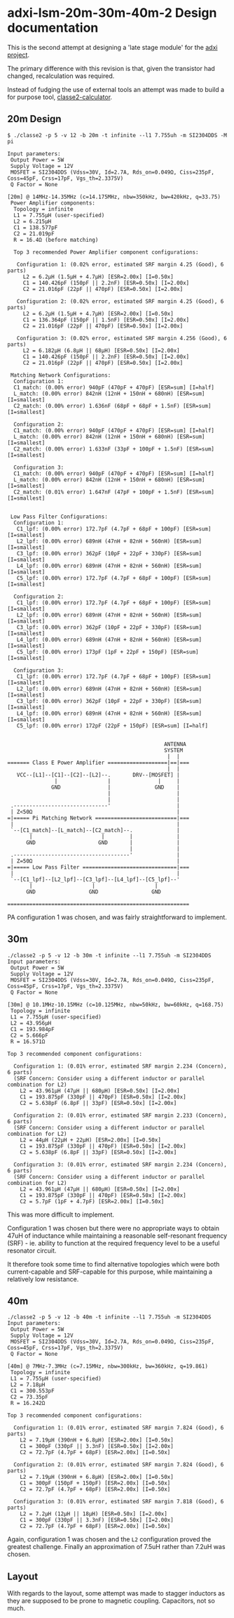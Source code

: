 # adxi-lsm-20m-30m-40m-2 Design documentation

This is the second attempt at designing a 'late stage module' for the [adxi project](https://github.com/vk2diy/adxi).

The primary difference with this revision is that, given the transistor had changed, recalculation was required.

Instead of fudging the use of external tools an attempt was made to build a for purpose tool, [classe2-calculator](https://github.com/vk2diy/classe2-calculator).

## 20m Design

```
$ ./classe2 -p 5 -v 12 -b 20m -t infinite --l1 7.755uh -m SI2304DDS -M pi

Input parameters:
 Output Power = 5W
 Supply Voltage = 12V
 MOSFET = SI2304DDS (Vdss=30V, Id=2.7A, Rds_on=0.049Ω, Ciss=235pF, Coss=45pF, Crss=17pF, Vgs_th=2.3375V)
 Q Factor = None

[20m] @ 14MHz-14.35MHz (c=14.175MHz, nbw=350kHz, bw=420kHz, q=33.75)
 Power Amplifier components:
  Topology = infinite
  L1 = 7.755µH (user-specified)
  L2 = 6.215µH
  C1 = 138.577pF
  C2 = 21.019pF
  R = 16.4Ω (before matching)

  Top 3 recommended Power Amplifier component configurations:

   Configuration 1: (0.02% error, estimated SRF margin 4.25 (Good), 6 parts)
     L2 = 6.2µH (1.5µH + 4.7µH) [ESR=2.00x] [I=0.50x]
     C1 = 140.426pF (150pF || 2.2nF) [ESR=0.50x] [I=2.00x]
     C2 = 21.016pF (22pF || 470pF) [ESR=0.50x] [I=2.00x]

   Configuration 2: (0.02% error, estimated SRF margin 4.25 (Good), 6 parts)
     L2 = 6.2µH (1.5µH + 4.7µH) [ESR=2.00x] [I=0.50x]
     C1 = 136.364pF (150pF || 1.5nF) [ESR=0.50x] [I=2.00x]
     C2 = 21.016pF (22pF || 470pF) [ESR=0.50x] [I=2.00x]

   Configuration 3: (0.02% error, estimated SRF margin 4.256 (Good), 6 parts)
     L2 = 6.182µH (6.8µH || 68µH) [ESR=0.50x] [I=2.00x]
     C1 = 140.426pF (150pF || 2.2nF) [ESR=0.50x] [I=2.00x]
     C2 = 21.016pF (22pF || 470pF) [ESR=0.50x] [I=2.00x]

 Matching Network Configurations:
  Configuration 1:
  C1_match: (0.00% error) 940pF (470pF + 470pF) [ESR=sum] [I=half]
  L_match: (0.00% error) 842nH (12nH + 150nH + 680nH) [ESR=sum] [I=smallest]
  C2_match: (0.00% error) 1.636nF (68pF + 68pF + 1.5nF) [ESR=sum] [I=smallest]

  Configuration 2:
  C1_match: (0.00% error) 940pF (470pF + 470pF) [ESR=sum] [I=half]
  L_match: (0.00% error) 842nH (12nH + 150nH + 680nH) [ESR=sum] [I=smallest]
  C2_match: (0.00% error) 1.633nF (33pF + 100pF + 1.5nF) [ESR=sum] [I=smallest]

  Configuration 3:
  C1_match: (0.00% error) 940pF (470pF + 470pF) [ESR=sum] [I=half]
  L_match: (0.00% error) 842nH (12nH + 150nH + 680nH) [ESR=sum] [I=smallest]
  C2_match: (0.01% error) 1.647nF (47pF + 100pF + 1.5nF) [ESR=sum] [I=smallest]


 Low Pass Filter Configurations:
  Configuration 1:
   C1_lpf: (0.00% error) 172.7pF (4.7pF + 68pF + 100pF) [ESR=sum] [I=smallest]
   L2_lpf: (0.00% error) 689nH (47nH + 82nH + 560nH) [ESR=sum] [I=smallest]
   C3_lpf: (0.00% error) 362pF (10pF + 22pF + 330pF) [ESR=sum] [I=smallest]
   L4_lpf: (0.00% error) 689nH (47nH + 82nH + 560nH) [ESR=sum] [I=smallest]
   C5_lpf: (0.00% error) 172.7pF (4.7pF + 68pF + 100pF) [ESR=sum] [I=smallest]

  Configuration 2:
   C1_lpf: (0.00% error) 172.7pF (4.7pF + 68pF + 100pF) [ESR=sum] [I=smallest]
   L2_lpf: (0.00% error) 689nH (47nH + 82nH + 560nH) [ESR=sum] [I=smallest]
   C3_lpf: (0.00% error) 362pF (10pF + 22pF + 330pF) [ESR=sum] [I=smallest]
   L4_lpf: (0.00% error) 689nH (47nH + 82nH + 560nH) [ESR=sum] [I=smallest]
   C5_lpf: (0.00% error) 173pF (1pF + 22pF + 150pF) [ESR=sum] [I=smallest]

  Configuration 3:
   C1_lpf: (0.00% error) 172.7pF (4.7pF + 68pF + 100pF) [ESR=sum] [I=smallest]
   L2_lpf: (0.00% error) 689nH (47nH + 82nH + 560nH) [ESR=sum] [I=smallest]
   C3_lpf: (0.00% error) 362pF (10pF + 22pF + 330pF) [ESR=sum] [I=smallest]
   L4_lpf: (0.00% error) 689nH (47nH + 82nH + 560nH) [ESR=sum] [I=smallest]
   C5_lpf: (0.00% error) 172pF (22pF + 150pF) [ESR=sum] [I=half]


                                                  ANTENNA
                                                  SYSTEM
                                                   |  |
======= Class E Power Amplifier ===================|==|===
                                                   |  |
   VCC--[L1]--[C1]--[C2]--[L2]--.       DRV--[MOSFET] |
               |                |               |     |
              GND               |              GND    |
                                |                     |
                                |                     |
 .------------------------------'                     |
 | Z<50Ω                                              |
=|===== Pi Matching Network ==========================|===
 |                                                    |
 `--[C1_match]--[L_match]--[C2_match]--.              |
       |                      |        |              |
      GND                    GND       |              |
                                       |              |
 .-------------------------------------'              |
 | Z=50Ω                                              |
=|===== Low Pass Filter ==============================|===
 |                                                    |
 `--[C1_lpf]--[L2_lpf]--[C3_lpf]--[L4_lpf]--[C5_lpf]--'
       |                   |                   |
      GND                 GND                 GND

==========================================================
```

PA configuration 1 was chosen, and was fairly straightforward to implement.

## 30m

```
./classe2 -p 5 -v 12 -b 30m -t infinite --l1 7.755uh -m SI2304DDS
Input parameters:
 Output Power = 5W
 Supply Voltage = 12V
 MOSFET = SI2304DDS (Vdss=30V, Id=2.7A, Rds_on=0.049Ω, Ciss=235pF, Coss=45pF, Crss=17pF, Vgs_th=2.3375V)
 Q Factor = None

[30m] @ 10.1MHz-10.15MHz (c=10.125MHz, nbw=50kHz, bw=60kHz, q=168.75)
 Topology = infinite
 L1 = 7.755µH (user-specified)
 L2 = 43.956µH
 C1 = 193.984pF
 C2 = 5.666pF
 R = 16.571Ω

Top 3 recommended component configurations:

  Configuration 1: (0.01% error, estimated SRF margin 2.234 (Concern), 6 parts)
  (SRF Concern: Consider using a different inductor or parallel combination for L2)
    L2 = 43.961µH (47µH || 680µH) [ESR=0.50x] [I=2.00x]
    C1 = 193.875pF (330pF || 470pF) [ESR=0.50x] [I=2.00x]
    C2 = 5.638pF (6.8pF || 33pF) [ESR=0.50x] [I=2.00x]

  Configuration 2: (0.01% error, estimated SRF margin 2.233 (Concern), 6 parts)
  (SRF Concern: Consider using a different inductor or parallel combination for L2)
    L2 = 44µH (22µH + 22µH) [ESR=2.00x] [I=0.50x]
    C1 = 193.875pF (330pF || 470pF) [ESR=0.50x] [I=2.00x]
    C2 = 5.638pF (6.8pF || 33pF) [ESR=0.50x] [I=2.00x]

  Configuration 3: (0.01% error, estimated SRF margin 2.234 (Concern), 6 parts)
  (SRF Concern: Consider using a different inductor or parallel combination for L2)
    L2 = 43.961µH (47µH || 680µH) [ESR=0.50x] [I=2.00x]
    C1 = 193.875pF (330pF || 470pF) [ESR=0.50x] [I=2.00x]
    C2 = 5.7pF (1pF + 4.7pF) [ESR=2.00x] [I=0.50x]
```

This was more difficult to implement.

Configuration 1 was chosen but there were no appropriate ways to obtain 47uH of inductance while maintaining a reasonable self-resonant frequency (SRF) - ie. ability to function at the required frequency level to be a useful resonator circuit.

It therefore took some time to find alternative topologies which were both current-capable and SRF-capable for this purpose, while maintaining a relatively low resistance.

## 40m

```
./classe2 -p 5 -v 12 -b 40m -t infinite --l1 7.755uh -m SI2304DDS
Input parameters:
 Output Power = 5W
 Supply Voltage = 12V
 MOSFET = SI2304DDS (Vdss=30V, Id=2.7A, Rds_on=0.049Ω, Ciss=235pF, Coss=45pF, Crss=17pF, Vgs_th=2.3375V)
 Q Factor = None

[40m] @ 7MHz-7.3MHz (c=7.15MHz, nbw=300kHz, bw=360kHz, q=19.861)
 Topology = infinite
 L1 = 7.755µH (user-specified)
 L2 = 7.18µH
 C1 = 300.553pF
 C2 = 73.35pF
 R = 16.242Ω

Top 3 recommended component configurations:

  Configuration 1: (0.01% error, estimated SRF margin 7.824 (Good), 6 parts)
    L2 = 7.19µH (390nH + 6.8µH) [ESR=2.00x] [I=0.50x]
    C1 = 300pF (330pF || 3.3nF) [ESR=0.50x] [I=2.00x]
    C2 = 72.7pF (4.7pF + 68pF) [ESR=2.00x] [I=0.50x]

  Configuration 2: (0.01% error, estimated SRF margin 7.824 (Good), 6 parts)
    L2 = 7.19µH (390nH + 6.8µH) [ESR=2.00x] [I=0.50x]
    C1 = 300pF (150pF + 150pF) [ESR=2.00x] [I=0.50x]
    C2 = 72.7pF (4.7pF + 68pF) [ESR=2.00x] [I=0.50x]

  Configuration 3: (0.01% error, estimated SRF margin 7.818 (Good), 6 parts)
    L2 = 7.2µH (12µH || 18µH) [ESR=0.50x] [I=2.00x]
    C1 = 300pF (330pF || 3.3nF) [ESR=0.50x] [I=2.00x]
    C2 = 72.7pF (4.7pF + 68pF) [ESR=2.00x] [I=0.50x]
```

Again, configuration 1 was chosen and the `L2` configuration proved the greatest challenge. Finally an approximation of 7.5uH rather than 7.2uH was chosen.

## Layout

With regards to the layout, some attempt was made to stagger inductors as they are supposed to be prone to magnetic coupling. Capacitors, not so much.
